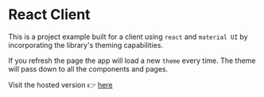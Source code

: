 # React Client

This is a project example built for a client using `react` and `material UI` by incorporating the library's theming capabilities.

If you refresh the page the app will load a new `theme` every time. The theme will pass down to all the components and pages.

Visit the hosted version 👉 [here](www.test.com)
